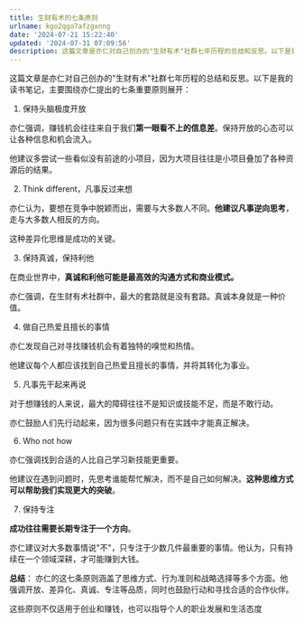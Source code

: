 ```yaml
---
title: 生财有术的七条原则
urlname: kgo2qgo7afzgxnng
date: '2024-07-21 15:22:40'
updated: '2024-07-31 07:09:56'
description: 这篇文章是亦仁对自己创办的"生财有术"社群七年历程的总结和反思。以下是我的读书笔记，主要围绕亦仁提出的七条重要原则展开：保持头脑极度开放亦仁强调，赚钱机会往往来自于我们第一眼看不上的信息差。保持开放的心态可以让各种信息和机会流入。他建议多尝试一些看似没有前途的小项目，因为大项目往往是小项目叠加...
---
```

这篇文章是亦仁对自己创办的"生财有术"社群七年历程的总结和反思。以下是我的读书笔记，主要围绕亦仁提出的七条重要原则展开：

1. 保持头脑极度开放

亦仁强调，赚钱机会往往来自于我们**第一眼看不上的信息差**。保持开放的心态可以让各种信息和机会流入。

他建议多尝试一些看似没有前途的小项目，因为大项目往往是小项目叠加了各种资源后的结果。

2. Think different，凡事反过来想

亦仁认为，要想在竞争中脱颖而出，需要与大多数人不同。**他建议凡事逆向思考**，走与大多数人相反的方向。

这种差异化思维是成功的关键。

3. 保持真诚，保持利他

在商业世界中，**真诚和利他可能是最高效的沟通方式和商业模式。**

亦仁强调，在生财有术社群中，最大的套路就是没有套路。真诚本身就是一种价值。

4. 做自己热爱且擅长的事情

亦仁发现自己对寻找赚钱机会有着独特的嗅觉和热情。

他建议每个人都应该找到自己热爱且擅长的事情，并将其转化为事业。

5. 凡事先干起来再说

对于想赚钱的人来说，最大的障碍往往不是知识或技能不足，而是不敢行动。

亦仁鼓励人们先行动起来，因为很多问题只有在实践中才能真正解决。

6. Who not how

亦仁强调找到合适的人比自己学习新技能更重要。

他建议在遇到问题时，先思考谁能帮忙解决，而不是自己如何解决。**这种思维方式可以帮助我们实现更大的突破**。

7. 保持专注

**成功往往需要长期专注于一个方向**。

亦仁建议对大多数事情说"不"，只专注于少数几件最重要的事情。他认为，只有持续在一个领域深耕，才可能赚到大钱。

**总结**：
亦仁的这七条原则涵盖了思维方式、行为准则和战略选择等多个方面。他强调开放、差异化、真诚、专注等品质，同时也鼓励行动和寻找合适的合作伙伴。

这些原则不仅适用于创业和赚钱，也可以指导个人的职业发展和生活态度
